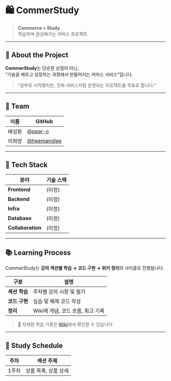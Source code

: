 # 🛍️ CommerStudy

> **Commerce + Study**  
> 학습하며 완성해가는 커머스 프로젝트  

---

## 📖 About the Project

**CommerStudy**는 단순한 상점이 아닌,  
“기술을 배우고 성장하는 과정에서 만들어지는 커머스 서비스”입니다.  

> “공부로 시작했지만, 진짜 서비스처럼 운영되는 프로젝트를 목표로 합니다.”

---

## 👥 Team

| 이름 | GitHub |
|------|------|
| 배성환 | [@pear-c](https://github.com/pear-c) |
| 이희망 | [@heemanglee](https://github.com/heemanglee) |

---

## 🧩 Tech Stack

| 분야 | 기술 스택 |
|------|------------|
| **Frontend** | (미정) |
| **Backend** | (미정) |
| **Infra** | (미정) |
| **Database** | (미정) |
| **Collaboration** | (미정) |

---

## 📚 Learning Process

CommerStudy는 **강의 섹션별 학습 → 코드 구현 → 위키 정리**의 사이클로 진행됩니다.

| 구분 | 설명 |
|------|------|
| **섹션 학습** | 주차별 강의 시청 및 필기 |
| **코드 구현** | 실습 및 예제 코드 작성 |
| **정리** | Wiki에 개념, 코드 흐름, 회고 기록 |

> 📘 자세한 학습 기록은 [Wiki](https://github.com/pear-c/CommerStudy/wiki)에서 확인할 수 있습니다.

---

## 🧠 Study Schedule

| 주차 | 섹션 주제 |
|------|------------|
| 1주차 | 상품 목록, 상품 상세 |

